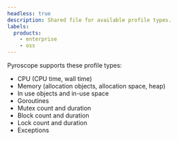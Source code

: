 ```yaml
---
headless: true
description: Shared file for available profile types.
labels:
  products:
    - enterprise
    - oss
---
```


[//]: # 'This file documents the available profile types in Pyroscope.'
[//]: # 'This shared file is included in these locations:'
[//]: # '/pyroscope/docs/sources/configure-client/profile-types.md'
[//]: # '/pyroscope/docs/sources/introduction/profiling-types.md'
[//]: #
[//]: # 'If you make changes to this file, verify that the meaning and content are not changed in any place where the file is included.'
[//]: # 'Any links should be fully qualified and not relative: /docs/grafana/ instead of ../grafana/.'

Pyroscope supports these profile types:

* CPU (CPU time, wall time)
* Memory (allocation objects, allocation space, heap)
* In use objects and in-use space
* Goroutines
* Mutex count and duration
* Block count and duration
* Lock count and duration
* Exceptions